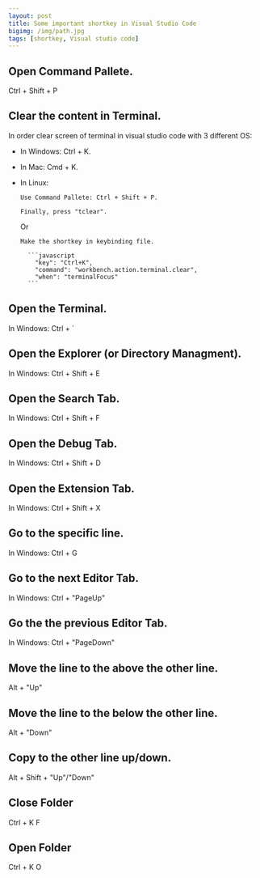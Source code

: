 ```yaml
---
layout: post
title: Some important shortkey in Visual Studio Code
bigimg: /img/path.jpg
tags: [shortkey, Visual studio code]
---
```


## Open Command Pallete.
  Ctrl + Shift + P

## Clear the content in Terminal.
In order clear screen of terminal in visual studio code with 3 different OS: 
  - In Windows: Ctrl + K.
  - In Mac: Cmd + K.
  - In Linux: 
  
        Use Command Pallete: Ctrl + Shift + P.

        Finally, press "tclear".
       
    Or

        Make the shortkey in keybinding file. 

          ```javascript
            "key": "Ctrl+K",
            "command": "workbench.action.terminal.clear",
            "when": "terminalFocus"
          ```

## Open the Terminal. 
  In Windows: Ctrl + `

## Open the Explorer (or Directory Managment).
  In Windows: Ctrl + Shift + E

## Open the Search Tab. 
  In Windows: Ctrl + Shift + F

## Open the Debug Tab. 
  In Windows: Ctrl + Shift + D

## Open the Extension Tab. 
  In Windows: Ctrl + Shift + X

## Go to the specific line. 
  In Windows: Ctrl + G 

## Go to the next Editor Tab. 
  In Windows: Ctrl + "PageUp"

## Go the the previous Editor Tab.
  In Windows: Ctrl + "PageDown"
  
## Move the line to the above the other line.
  Alt + "Up"

## Move the line to the below the other line. 
  Alt + "Down"

## Copy to the other line up/down.
  Alt + Shift + "Up"/"Down"

## Close Folder
  Ctrl + K F

## Open Folder
  Ctrl + K O